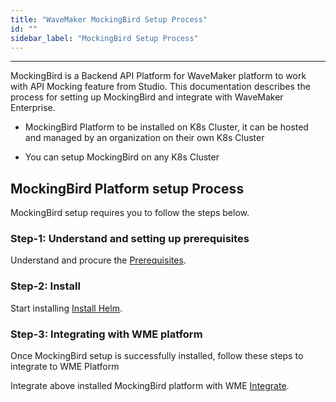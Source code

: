 ```yaml
---
title: "WaveMaker MockingBird Setup Process"
id: ""
sidebar_label: "MockingBird Setup Process"
---
```

---

MockingBird is a Backend API Platform for WaveMaker platform to work with API Mocking feature from Studio. This documentation describes the process for setting up MockingBird and integrate with WaveMaker Enterprise.

- MockingBird Platform to be installed on K8s Cluster, it can be hosted and managed by an organization on their own K8s Cluster

- You can setup MockingBird on any K8s Cluster

## MockingBird Platform setup Process

MockingBird setup requires you to follow the steps below.


### Step-1: Understand and setting up prerequisites

Understand and procure the [Prerequisites](/learn/on-premise/extensions/mb-prerequisites.md).

### Step-2: Install 

Start installing [Install Helm](/learn/on-premise/extensions/mb-install.md).


### Step-3: Integrating with WME platform

Once MockingBird setup is successfully installed, follow these steps to integrate to WME Platform

Integrate above installed MockingBird platform with WME [Integrate](/learn/on-premise/extensions/mb-integrate.md).


